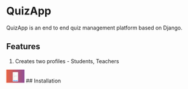 # QuizApp

QuizApp is an end to end quiz management platform based on Django.

## Features

1. Creates two profiles - Students, Teachers

<img src="https://github.com/manavmarya/QuizApp/raw/master/static/images/stu_reg.png" width="48">
## Installation
